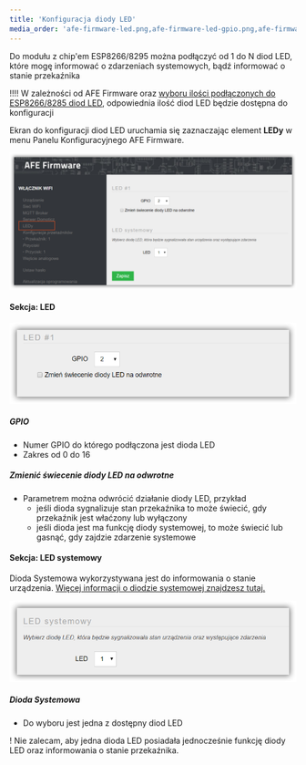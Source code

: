 ```yaml
---
title: 'Konfiguracja diody LED'
media_order: 'afe-firmware-led.png,afe-firmware-led-gpio.png,afe-firmware-led-systemowy.png'
---
```


Do modułu z chip'em ESP8266/8295 można podłączyć od 1 do N diod LED, które mogę informować o zdarzeniach systemowych, bądź informować o stanie przekaźnika

!!!! W zależności od AFE Firmware oraz [wyboru ilości podłączonych do ESP8266/8285 diod LED](/konfiguracja/konfiguracja-urzadzenia), odpowiednia ilość diod LED będzie dostępna do konfiguracji

Ekran do konfiguracji diod LED uruchamia się zaznaczając element **LEDy** w menu Panelu Konfiguracyjnego AFE Firmware.

![](afe-firmware-led.png)

#### Sekcja: LED

![](afe-firmware-led-gpio.png)
##### GPIO
* Numer GPIO do którego podłączona jest dioda LED
* Zakres od 0 do 16

##### Zmienić świecenie diody LED na odwrotne
* Parametrem można odwrócić działanie diody LED, przykład
	* jeśli dioda sygnalizuje stan przekaźnika to może świecić, gdy przekaźnik jest właćzony lub wyłączony
	* jeśli dioda jest ma funkcję diody systemowej, to może świecić lub gasnąć, gdy zajdzie zdarzenie systemowe 

#### Sekcja: LED systemowy

Dioda Systemowa wykorzystywana jest do informowania o stanie urządzenia. [Więcej informacji o diodzie systemowej znajdzesz tutaj.](/konfiguracja/konfiguracja-diody-led/dioda-systemowa)

![](afe-firmware-led-systemowy.png)

##### Dioda Systemowa
* Do wyboru jest jedna z dostępny diod LED

! Nie zalecam, aby jedna dioda LED posiadała jednocześnie funkcję diody LED oraz informowania o stanie przekaźnika.
